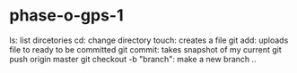 # phase-o-gps-1
ls: list dircetories
cd: change directory
touch: creates a file
git add: uploads file to ready to be committed
git commit: takes snapshot of my current
git push origin master
git checkout -b "branch": make a new branch
..